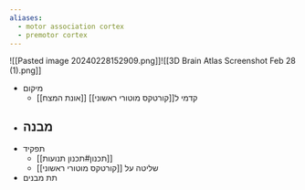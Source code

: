 ```yaml
---
aliases:
  - motor association cortex
  - premotor cortex
---
```

![[Pasted image 20240228152909.png]]![[3D Brain Atlas Screenshot Feb 28 (1).png]]
- מיקום
	- [[אונת המצח]] קדמי ל[[קורטקס מוטורי ראשוני]]
- מבנה
	- 
- תפקיד
	- [[תכנון#תכנון תנועות]]
	- שליטה על [[קורטקס מוטורי ראשוני]]
- תת מבנים
